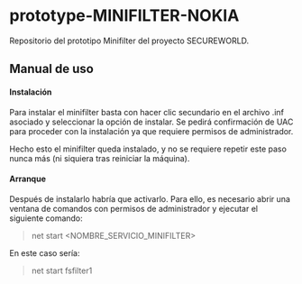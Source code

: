 # prototype-MINIFILTER-NOKIA
Repositorio del prototipo Minifilter del proyecto SECUREWORLD.

## Manual de uso

#### Instalación

Para instalar el minifilter basta con hacer clic secundario en el archivo .inf asociado y seleccionar la opción de instalar. Se pedirá confirmación de UAC para proceder con la instalación ya que requiere permisos de administrador.

Hecho esto el minifilter queda instalado, y no se requiere repetir este paso nunca más (ni siquiera tras reiniciar la máquina).


#### Arranque

Después de instalarlo habría que activarlo. Para ello, es necesario abrir una ventana de comandos con permisos de administrador y ejecutar el siguiente comando:
> net start <NOMBRE_SERVICIO_MINIFILTER>

En este caso sería:
> net start fsfilter1
